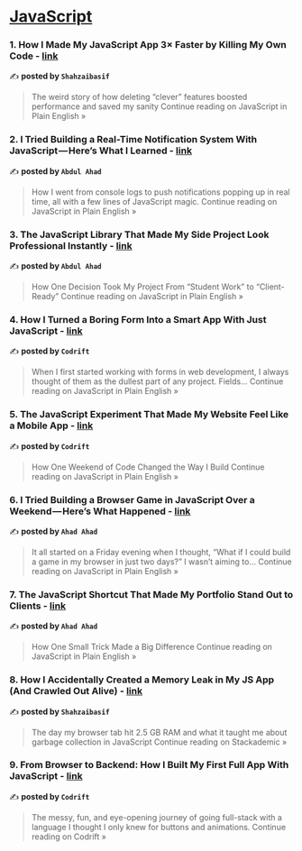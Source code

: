 
<h1><a href=https://medium.com/tag/javascript-development/recommended target="_blank" rel="noopener noreferrer">JavaScript</a></h1>
<h3>1. How I Made My JavaScript App 3× Faster by Killing My Own Code - <a href="https://javascript.plainenglish.io/how-i-made-my-javascript-app-3-faster-by-killing-my-own-code-65dadff289e2?source=rss------javascript_development-5" target="_blank" rel="noopener noreferrer">link</a></h3>

✍️ **posted by `Shahzaibasif`**

<blockquote>The weird story of how deleting “clever” features boosted performance and saved my sanity
Continue reading on JavaScript in Plain English »</blockquote>

<h3>2. I Tried Building a Real-Time Notification System With JavaScript — Here’s What I Learned - <a href="https://javascript.plainenglish.io/i-tried-building-a-real-time-notification-system-with-javascript-heres-what-i-learned-59dcc071f5a3?source=rss------javascript_development-5" target="_blank" rel="noopener noreferrer">link</a></h3>

✍️ **posted by `Abdul Ahad`**

<blockquote>How I went from console logs to push notifications popping up in real time, all with a few lines of JavaScript magic.
Continue reading on JavaScript in Plain English »</blockquote>

<h3>3. The JavaScript Library That Made My Side Project Look Professional Instantly - <a href="https://javascript.plainenglish.io/the-javascript-library-that-made-my-side-project-look-professional-instantly-aa1b9f64a8cf?source=rss------javascript_development-5" target="_blank" rel="noopener noreferrer">link</a></h3>

✍️ **posted by `Abdul Ahad`**

<blockquote>How One Decision Took My Project From “Student Work” to “Client-Ready”
Continue reading on JavaScript in Plain English »</blockquote>

<h3>4. How I Turned a Boring Form Into a Smart App With Just JavaScript - <a href="https://javascript.plainenglish.io/how-i-turned-a-boring-form-into-a-smart-app-with-just-javascript-84d0ebec82ed?source=rss------javascript_development-5" target="_blank" rel="noopener noreferrer">link</a></h3>

✍️ **posted by `Codrift `**

<blockquote>When I first started working with forms in web development, I always thought of them as the dullest part of any project. Fields…
Continue reading on JavaScript in Plain English »</blockquote>

<h3>5. The JavaScript Experiment That Made My Website Feel Like a Mobile App - <a href="https://javascript.plainenglish.io/the-javascript-experiment-that-made-my-website-feel-like-a-mobile-app-abb124a9a31d?source=rss------javascript_development-5" target="_blank" rel="noopener noreferrer">link</a></h3>

✍️ **posted by `Codrift `**

<blockquote>How One Weekend of Code Changed the Way I Build
Continue reading on JavaScript in Plain English »</blockquote>

<h3>6. I Tried Building a Browser Game in JavaScript Over a Weekend — Here’s What Happened - <a href="https://javascript.plainenglish.io/i-tried-building-a-browser-game-in-javascript-over-a-weekend-heres-what-happened-86bb11fd8eb0?source=rss------javascript_development-5" target="_blank" rel="noopener noreferrer">link</a></h3>

✍️ **posted by `Ahad Ahad`**

<blockquote>It all started on a Friday evening when I thought, “What if I could build a game in my browser in just two days?” I wasn’t aiming to…
Continue reading on JavaScript in Plain English »</blockquote>

<h3>7. The JavaScript Shortcut That Made My Portfolio Stand Out to Clients - <a href="https://javascript.plainenglish.io/the-javascript-shortcut-that-made-my-portfolio-stand-out-to-clients-9645a89d9afc?source=rss------javascript_development-5" target="_blank" rel="noopener noreferrer">link</a></h3>

✍️ **posted by `Ahad Ahad`**

<blockquote>How One Small Trick Made a Big Difference
Continue reading on JavaScript in Plain English »</blockquote>

<h3>8. How I Accidentally Created a Memory Leak in My JS App (And Crawled Out Alive) - <a href="https://blog.stackademic.com/how-i-accidentally-created-a-memory-leak-in-my-js-app-and-crawled-out-alive-c0853d682af8?source=rss------javascript_development-5" target="_blank" rel="noopener noreferrer">link</a></h3>

✍️ **posted by `Shahzaibasif`**

<blockquote>The day my browser tab hit 2.5 GB RAM and what it taught me about garbage collection in JavaScript
Continue reading on Stackademic »</blockquote>

<h3>9. From Browser to Backend: How I Built My First Full App With JavaScript - <a href="https://medium.com/codrift/from-browser-to-backend-how-i-built-my-first-full-app-with-javascript-6f91e8c6c82d?source=rss------javascript_development-5" target="_blank" rel="noopener noreferrer">link</a></h3>

✍️ **posted by `Codrift `**

<blockquote>The messy, fun, and eye-opening journey of going full-stack with a language I thought I only knew for buttons and animations.
Continue reading on Codrift »</blockquote>

